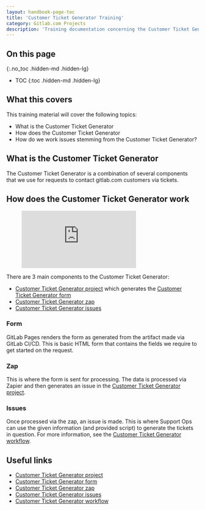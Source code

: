 ```yaml
---
layout: handbook-page-toc
title: 'Customer Ticket Generator Training'
category: Gitlab.com Projects
description: 'Training documentation concerning the Customer Ticket Generator'
---
```


## On this page
{:.no_toc .hidden-md .hidden-lg}

- TOC
{:toc .hidden-md .hidden-lg}

## What this covers

This training material will cover the following topics:

* What is the Customer Ticket Generator
* How does the Customer Ticket Generator
* How do we work issues stemming from the Customer Ticket Generator?

## What is the Customer Ticket Generator

The Customer Ticket Generator is a combination of several components that we use
for requests to contact gitlab.com customers via tickets.

## How does the Customer Ticket Generator work

<figure class="video_container">
  <iframe src="https://www.youtube.com/embed/sShZ2i23Dy4" frameborder="0" allowfullscreen="true"> </iframe>
</figure>

There are 3 main components to the Customer Ticket Generator:

* [Customer Ticket Generator project](https://gitlab.com/gitlab-com/support/support-ops/forms/customer-ticket-generator)
  which generates the
  [Customer Ticket Generator form](https://gitlab-com.gitlab.io/support/support-ops/forms/customer-ticket-generator/)
* [Customer Ticket Generator zap](https://zapier.com/app/zap/131130311)
* [Customer Ticket Generator issues](https://gitlab.com/gitlab-com/support/support-ops/forms/customer-ticket-generator/-/issues)

### Form

GitLab Pages renders the form as generated from the artifact made via GitLab
CI/CD. This is basic HTML form that contains the fields we require to get
started on the request.

### Zap

This is where the form is sent for processing. The data is processed via Zapier
and then generates an issue in the
[Customer Ticket Generator project](https://gitlab.com/gitlab-com/support/support-ops/forms/customer-ticket-generator).

### Issues

Once processed via the zap, an issue is made. This is where Support Ops can use
the given information (and provided script) to generate the tickets in question.
For more information, see the
[Customer Ticket Generator workflow](../workflows/customer-ticket-generator.html).

## Useful links

* [Customer Ticket Generator project](https://gitlab.com/gitlab-com/support/support-ops/forms/customer-ticket-generator)
* [Customer Ticket Generator form](https://gitlab-com.gitlab.io/support/support-ops/forms/customer-ticket-generator/)
* [Customer Ticket Generator zap](https://zapier.com/app/zap/131130311)
* [Customer Ticket Generator issues](https://gitlab.com/gitlab-com/support/support-ops/forms/customer-ticket-generator/-/issues)
* [Customer Ticket Generator workflow](../workflows/customer-ticket-generator.html)
